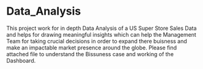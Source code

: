 # Data_Analysis
This project work for in depth Data Analysis of a US Super Store Sales Data and helps for drawing meaningful insights which can help the Management Team for taking crucial decisions in order to expand there buisness and make an impactable market presence around the globe.
Please find attached file to understand the Bissuness case and working of the Dashboard.
